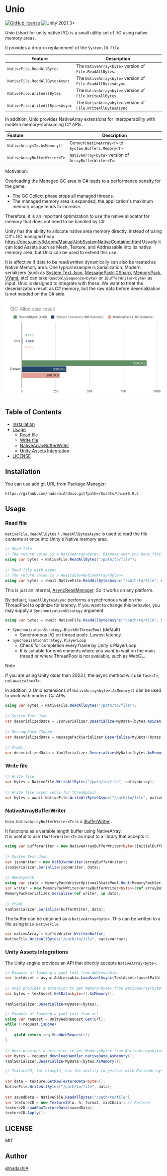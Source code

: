 # Unio

[![GitHub license](https://img.shields.io/github/license/hadashiA/Unio)](./LICENSE)
![Unity 2021.3+](https://img.shields.io/badge/unity-2021.3+-000.svg)

Unio (short for unity native I/O) is a small utility set of I/O using native memory areas.

It provides a drop-in replacement of the `System.IO.File`.

| Feature                         | Description                                                  | 
|---------------------------------|--------------------------------------------------------------|
| `NativeFile.ReadAllBytes`       | The `NativeArray<byte>` version of `File.ReadAllBytes`.      | 
| `NativeFile.ReadAllBytesAsync`  | The `NativeArray<byte>` version of `File.ReadAllBytesAsync`. | 
| `NativeFile.WriteAllBytes`      | The `NativeArray<byte>` version of `File.WriteAllBytes`.     | 
| `NativeFile.WriteAllBytesAsync` | The `NativeArray<byte>` version of `File.WriteAllBytesAsync` | 

In addition, Unio provides NativeArray extensions for interoperability with modern memory-consuming C# APIs.

| Feature                      | Description                                            | 
|:-----------------------------|--------------------------------------------------------|
| `NativeArray<T>.AsMemory()`  | Convert `NativeArray<T>` to `System.Buffers.Memory<T>` |
| `NativeArrayBufferWriter<T>` | `NativeArray<byte>` version of `ArrayBufferWriter<T>`. |

Motivation:

Overloading the Managed GC area in C# leads to a performance penalty for the game.
- The GC Collect phase stops all managed threads.
- The managed memory area is expanded, the application's maximum memory usage tends to increase.

Therefore, it is an important optimization to use the native allocator for memory that does not need to be handled by C#.

Unity has the ability to allocate native area memory directly, instead of using C#'s GC managed heap. 
https://docs.unity3d.com/Manual/JobSystemNativeContainer.html 
Usually it can load Assets such as Mesh, Texture, and Addressable into its native memory area, but Unio can be used to extend this use.

It is effective if data to be read/written dynamically can also be treated as Native Memory area.
One typical example is Serialization.
Modern serializers (such as [System.Text.Json](https://learn.microsoft.com/dotnet/api/system.text.json), [MessagePack-CSharp](https://github.com/Cysharp/MessagePack-CSharp), [MemoryPack](https://github.com/Cysharp/MemoryPack), [VYaml](https://github.com/hadashiA/VYaml), etc) can take `ReadOnlySequence<byte>` or `IBufferWriter<byte>` as input. Unio is designed to integrate with these.
We want to treat the deserialization result as C# memory, but the raw data before deserialization is not needed on the C# side.

![](./docs/gc_bench.png)

## Table of Contents

- [Installation](#installation)
- [Usage](#usage)
  - [Read file](#read-file)
  - [Write file](#write-file)
  - [NativeArrayBufferWriter](#native-array-buffer-writer) 
  - [Unity Assets Integration](#unity-assets-integrations)
- [LICENSE](#license)

## Installation

You can use add git URL from Package Manager:

```
https://github.com/hadashiA/Unio.git?path=/Assets/Unio#0.0.2
```

## Usage

### Read file

`NativeFile.ReadAllBytes` / `.ReadAllBytesAsync` is used to read the file contents at once into Unity's Native memory area.

```csharp
// Read file
// The return value is a NativeArray<byte>. Dispose when you have finished using it.
using var bytes = NativeFile.ReadAllBytes("/path/to/file");

// Read file with async
// The return value is a Awaitable<NativeArray<byte>>
using var bytes = await NativeFile.ReadAllBytesAsync("/path/to/file", cancellationToken: cancellationToken);
```

This is just an internal, [AsyncReadManager](https://docs.unity3d.com/ScriptReference/Unity.IO.LowLevel.Unsafe.AsyncReadManager.html). So it works on any platform.

By default, `ReadAllBytesAsync` performs a synchronous wait on the ThreadPool to optimize for latency.
If you want to change this behavior, you may supply a `SynchonizationStrategy` argument.

```csharp
using var bytes = await NativeFile.ReadAllBytesAsync("/path/to/file", SynchonizationStrategy.PlayerLoop);
```

- `SynchonizationStrategy.BlockOnThreadPool` (default)
  - Synchronous I/O on thread pools. Lowest latency.
- `SynchonizationStrategy.PlayerLoop`
   - Check for completion every frame by Unity's PlayerLoop.
   - It is suitable for environments where you want to wait on the main thread or where ThreadPool is not available, such as WebGL.


> [!NOTE]
> If you are using Unity older than 2023.1, the async method will use `Task<T>`, not `Awaitalbe<T>`.

In addition, a Unio extensions of `NativeArray<byte>.AsMemory()` can be used to work with modern C# APIs.

```csharp
using var bytes = NativeFile.ReadAllBytes("/path/to/file");

// System.Text.Json
var deserializedData = JsonSerializer.Deserialize<MyData>(bytes.AsSpan());

// MessagePack-CSharp
var deserializedData = MessagePackSerializer.Deserialize<MyData>(bytes.AsMemory());

// VYaml
var deserializedData = YamlSerializer.Deserialize<MyData>(bytes.AsMemory());
```

### Write file

```csharp
// Write file 
var bytes = NativeFile.WriteAllBytes("/path/to/file", nativeArray);

// Write file async (only for threadpool)
var bytes = await NativeFile.WriteAllBytesAsync("/path/to/file", nativeArray);
```

### NativeArrayBufferWriter

`Unio.NativeArrayBufferWriter<T>` is a [IBufferWriter<T>](https://learn.microsoft.com/dotnet/api/system.buffers.ibufferwriter-1)
.

It functions as a variable length buffer using NativeArray.  
It is useful to use `IBufferWriter<T>` as input to a library that accepts it.

```csharp
using var bufferWriter = new NativeArrayBufferWriter<byte>(InitialBufferSize);

// System.Text.Json
var jsonWriter = new Utf8JsonWriter(arrayBufferWriter);
JsonSerializer.Serialize(jsonWriter, data);

// MemoryPack
using var state = MemoryPackWriterOptionalStatePool.Rent(MemoryPackSerializerOptions.Default);
var writer = new MemoryPackWriter<ArrayBufferWriter<byte>>(ref arrayBufferWriter, state);
MemoryPackSerializer.Serialize(ref writer, in data);

// VYaml
YamlSerializer.Serialize(bufferWriter, data);
```

The buffer can be obtained as a `NativeArray<byte>`. This can be written to a file using `Unio.NativeFile`.

```csharp
var nativeArray = bufferWriter.WrittenBuffer;
NativeFile.WriteAllBytes("/path/to/file", nativeArray);
```

### Unity Assets Integrations

The Unity engine provides an API that directly accepts `NativeArray<byte>`.

```csharp
// Example of loading a yaml text from Addressable.
var textAsset = async Addressable.LoadAssetAsync<TextAsset>(assetPath);

// Unio provides a extension to get Memory<byte> from NativeArray<byte>
var bytes = textAsset.GetData<byte>().AsMemory();

YamlSerializer.Deserialize<MyData>(bytes);
```

```csharp
// Example of loading a yaml text from url.
using var request = UnityWebRequest.Get(url);
while (!request.isDone)
{
    yield return req.SendWebRequest();
}

// Unio provides a extension to get Memory<byte> from NativeArray<byte>
var bytes = request.downloadHandler.nativeData.AsMemory();
YamlSerializer.Deserialize<MyData>(bytes.AsMemory());
```

```csharp
// Texture2D, for example, has the ability to get/set with NativeArray<byte>.

var data = texture.GetRawTextureData<byte>();
NativeFile.WriteAllBytes("/path/to/file", data);

var savedData = NativeFile.ReadAllBytes("/path/to/file");
var texture2D = new Texture2D(w, h, format, mipChain); // Restore 
texture2D.LoadRawTextureData(savedData);
texture2D.Apply();
```


## LICENSE

MIT

## Author

[@hadashiA](https://github.com/hadashiA)
